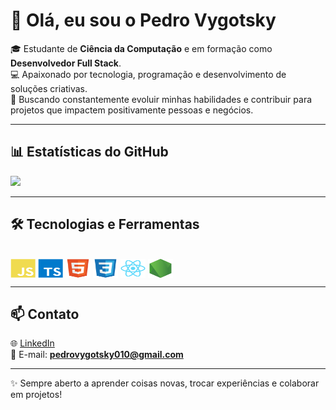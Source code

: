 # 👋 Olá, eu sou o Pedro Vygotsky  

🎓 Estudante de **Ciência da Computação** e em formação como **Desenvolvedor Full Stack**.  
💻 Apaixonado por tecnologia, programação e desenvolvimento de soluções criativas.  
🚀 Buscando constantemente evoluir minhas habilidades e contribuir para projetos que impactem positivamente pessoas e negócios.  

---

## 📊 Estatísticas do GitHub  

<picture>
  <source
    srcset="https://github-readme-stats.vercel.app/api?username=pedrovyg&show_icons=true&theme=dark"
    media="(prefers-color-scheme: dark)"
  />
  <source
    srcset="https://github-readme-stats.vercel.app/api?username=pedrovyg&show_icons=true"
    media="(prefers-color-scheme: light), (prefers-color-scheme: no-preference)"
  />
  <img src="https://github-readme-stats.vercel.app/api?username=pedrovyg&show_icons=true" />
</picture>

---

## 🛠️ Tecnologias e Ferramentas  

<div style="display: inline_block"><br>
  <img align="center" alt="Pedro-Js" height="30" width="40" src="https://raw.githubusercontent.com/devicons/devicon/master/icons/javascript/javascript-plain.svg">
  <img align="center" alt="Pedro-Ts" height="30" width="40" src="https://raw.githubusercontent.com/devicons/devicon/master/icons/typescript/typescript-plain.svg">
  <img align="center" alt="Pedro-HTML" height="30" width="40" src="https://raw.githubusercontent.com/devicons/devicon/master/icons/html5/html5-original.svg">
  <img align="center" alt="Pedro-CSS" height="30" width="40" src="https://raw.githubusercontent.com/devicons/devicon/master/icons/css3/css3-original.svg">
  <img align="center" alt="Pedro-React" height="30" width="40" src="https://raw.githubusercontent.com/devicons/devicon/master/icons/react/react-original.svg">
  <img align="center" alt="Pedro-Node" height="30" width="40" src="https://raw.githubusercontent.com/devicons/devicon/master/icons/nodejs/nodejs-original.svg">
</div>

---

## 📫 Contato  

🌐 [LinkedIn](https://www.linkedin.com/in/pedrovygotsky)  
📧 E-mail: **pedrovygotsky010@gmail.com**  

---

✨ Sempre aberto a aprender coisas novas, trocar experiências e colaborar em projetos!
